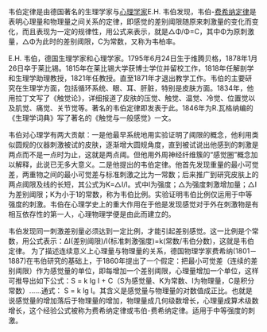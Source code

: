 韦伯定律是由德国著名的生理学家与[心理学家](https://baike.baidu.com/item/%E5%BF%83%E7%90%86%E5%AD%A6%E5%AE%B6)E.H. 韦伯发现，韦伯-[费希纳定律](https://baike.baidu.com/item/%E8%B4%B9%E5%B8%8C%E7%BA%B3%E5%AE%9A%E5%BE%8B/11003445)是表明心理量和物理量之间关系的定律，即感觉的差别阈限随原来刺激量的变化而变化，而且表现为一定的规律性，用公式来表示，就是△Φ/Φ=C，其中Φ为原刺激量，△Φ为此时的差别阈限，C为常数，又称为韦柏率。

E.H. 韦伯，德国生理学家和心理学家。1795年6月24日生于维腾贝格，1878年1月26日卒于莱比锡。1815年在莱比锡大学获博士学位并留校工作，1818年任解剖学和生理学助理教授，1821年任教授。直至1871年才退出教学工作。韦伯的主要研究在生理学方面，包括循环系统、眼、耳、肝脏，特别是皮肤方面。1834年，他用拉丁文写了《触觉论》，详细报道了皮肤的压觉、触觉、温觉、冷觉、位置觉以及肌觉、痛觉、关节觉等。著名的韦伯定律即发表于此。1846年为R.瓦格纳编的《生理学词典》写了著名的《触觉与一般感觉》一文。

韦伯对心理学有两大贡献：一是他最早系统地用实验证明了阈限的概念，他利用类似圆规的仪器刺激被试的皮肤，逐渐增大圆规角度，直到被试说出他感到的刺激是两点而不是一点时为止，这就是两点阈。但他用外周神经纤维簇的“感觉圈”概念加以解释，此说已无多大意义。二是他提出的韦伯定律。他首先发现重量的最小可觉差，两重物之间的最小可觉差与标准刺激之比为一常数；后来推广到研究皮肤上的两点阈限及线的长短，其公式为K=△I/I。式中I为强度；△为强度刺激增加量；△I为差别阈限；K为小于1的常数，称为韦伯比例。实验证明韦伯比例仅运用于中等强度的刺激。韦伯在心理学史上的重大作用在于他是发现感觉对于外在刺激物是有相互依存性的第一人，心理物理学便是由此而建立的。

韦伯发现同一刺激差别量必须达到一定比例，才能引起差别感觉。这一比例是个常数，用公式表示：ΔI(差别阈限)/I(标准刺激强度)=k(常数/韦伯分数)，这就是韦伯定律。 为了描述连续意义上心理量与物理量的关系，德国物理学家费希纳(1801－1887)在韦伯研究的基础上，于1860年提出了一个假定：把最小可觉差（连续的差别阈限）作为感觉量的单位，即每增加一个差别阈限，心理量增加一个单位，这样可推导出如下公式：S = k lg I + C（S为感觉量、K为常数、I为物理量，C是积分常数）……通式： S = k lg I。其含义是感觉量与物理量的对数值成正比。也就是说感觉量的增加落后于物理量的增加，物理量成几何级数增长，心理量成算术级数增长，这个经验公式被称为费希纳定律或韦伯-费希纳定律。适用于中等强度的刺激。